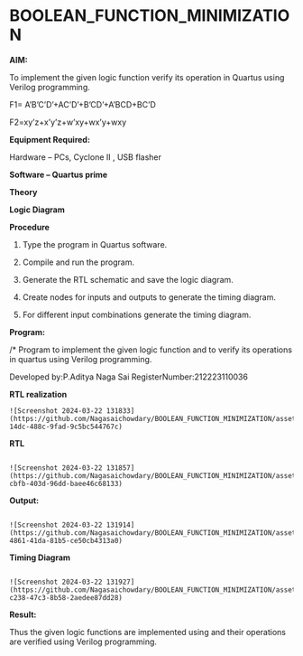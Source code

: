 # BOOLEAN_FUNCTION_MINIMIZATION

**AIM:**

To implement the given logic function verify its operation in Quartus using Verilog programming.

F1= A’B’C’D’+AC’D’+B’CD’+A’BCD+BC’D 

F2=xy’z+x’y’z+w’xy+wx’y+wxy

**Equipment Required:**

Hardware – PCs, Cyclone II , USB flasher

**Software – Quartus prime**

**Theory**

**Logic Diagram**

**Procedure**

1.	Type the program in Quartus software.

2.	Compile and run the program.

3.	Generate the RTL schematic and save the logic diagram.

4.	Create nodes for inputs and outputs to generate the timing diagram.

5.	For different input combinations generate the timing diagram.


**Program:**

/* Program to implement the given logic function and to verify its operations in quartus using Verilog programming. 

Developed by:P.Aditya Naga Sai
RegisterNumber:212223110036


**RTL realization**
```
![Screenshot 2024-03-22 131833](https://github.com/Nagasaichowdary/BOOLEAN_FUNCTION_MINIMIZATION/assets/155174528/a069b66f-14dc-488c-9fad-9c5bc544767c)

```
**RTL**
```

![Screenshot 2024-03-22 131857](https://github.com/Nagasaichowdary/BOOLEAN_FUNCTION_MINIMIZATION/assets/155174528/cc5145db-cbfb-403d-96dd-baee46c68133)

```
**Output:**
```

![Screenshot 2024-03-22 131914](https://github.com/Nagasaichowdary/BOOLEAN_FUNCTION_MINIMIZATION/assets/155174528/8c99ef3e-4861-41da-81b5-ce50cb4313a0)

```
**Timing Diagram**
```

![Screenshot 2024-03-22 131927](https://github.com/Nagasaichowdary/BOOLEAN_FUNCTION_MINIMIZATION/assets/155174528/1ccf192c-c238-47c3-8b58-2aedee87dd28)

```
**Result:**

Thus the given logic functions are implemented using and their operations are verified using Verilog programming.

